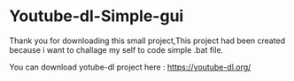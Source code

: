 # Youtube-dl-Simple-gui
Thank you for downloading this small project,This project had been created because i want to challage my self to code simple .bat file.

You can download yotube-dl project here : https://youtube-dl.org/
